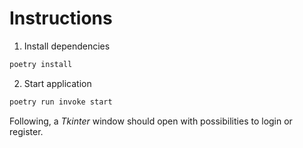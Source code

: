 # Instructions 

1. Install dependencies

```bash
poetry install
```

2. Start application 

```bash
poetry run invoke start
```

Following, a *Tkinter* window should open with possibilities to login or register. 
